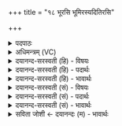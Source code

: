 +++
title = "१८ भूरसि भूमिरस्यदितिरसि"

+++
<details><summary>पदपाठः</summary>

भूः। अ॒सि॒। भूमिः॑। अ॒सि॒। अदि॑तिः। अ॒सि॒। वि॒श्वधा॑या॒ इति॑ वि॒श्वऽधायाः॑। विश्व॑स्य। भुव॑नस्य। ध॒र्त्री। पृ॒थि॒वीम्। य॒च्छ॒। पृ॒थि॒वीम्। दृ॒ꣳह॒। पृ॒थि॒वीम्। मा। हि॒ꣳसीः॒। १८।
</details>

<details><summary>अधिमन्त्रम् (VC)</summary>

- अग्निर्देवता
- त्रिशिरा ऋषिः
- प्रस्तारपङ्क्तिः
- पञ्चमः
</details>

<details><summary>दयानन्द-सरस्वती (हि) - विषयः</summary>

फिर वह राणी कैसी हो, यह विषय अगले मन्त्र में कहा है ॥
</details>

<details><summary>दयानन्द-सरस्वती (हि) - पदार्थः</summary>

पदार्थान्वयभाषाः -  हे राणी ! जिससे तू (भूः) भूमि के समान (असि) है, इस कारण (पृथिवीम्) पृथिवी को (यच्छ) निरन्तर ग्रहण कर। जिसलिये तू (विश्वधायाः) सब गृहाश्रम के और राजसम्बन्धी व्यवहारों और (विश्वस्य) सब (भुवनस्य) राज्य को (धर्त्री) धारण करनेहारी (भूमिः) पृथिवी के समान (असि) है, इसलिये (पृथिवीम्) पृथिवी को (दृंह) बढ़ा और जिस कारण तू (अदितिः) अखण्ड ऐश्वर्य्यवाले आकाश के समान क्षोभरहित (असि) है, इसलिये (पृथिवीम्) भूमि को (मा) मत (हिंसीः) बिगाड़ ॥१८ ॥
</details>

<details><summary>दयानन्द-सरस्वती (हि) - भावार्थः</summary>

भावार्थभाषाः -  जो राजकुल की स्त्री पृथिवी आदि के समान धीरज आदि गुणों से युक्त हो तो वे ही राज्य करने के योग्य होती हैं ॥१८ ॥
</details>

<details><summary>दयानन्द-सरस्वती (सं) - विषयः</summary>

पुनः सा कीदृशी भवेदित्याह ॥
</details>

<details><summary>दयानन्द-सरस्वती (सं) - पदार्थः</summary>

पदार्थान्वयभाषाः -  हे राजपत्नि ! यतस्त्वं भूरिवासि, तस्मात् पृथिवीं यच्छ। यतस्त्वं विश्वधाया विश्वस्य भुवनस्य धर्त्री भूमिरिवासि, तस्मात् पृथिवीं दृंह। यतस्त्वमदितिरिवासि, तस्मात् पृथिवीं मा हिंसीः ॥१८ ॥
</details>

<details><summary>दयानन्द-सरस्वती (सं) - भावार्थः</summary>

भावार्थभाषाः -  याः राजकुलस्त्रियः पृथिव्यादिवद् धैर्यादिगुणयुक्ताः सन्ति, ता एव राज्यं कर्त्तुमर्हन्ति ॥१८ ॥
</details>

<details><summary>सविता जोशी ← दयानन्दः (म) - भावार्थः</summary>

भावार्थभाषाः -  ज्या राजकुलातील स्त्रिया पृथ्वी इत्यादीप्रमाणे धैर्यादी गुणांनी युक्त असतात त्याच राज्य करण्यायोग्य असतात.
</details>